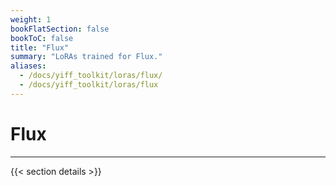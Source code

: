 ```yaml
---
weight: 1
bookFlatSection: false
bookToC: false
title: "Flux"
summary: "LoRAs trained for Flux."
aliases:
  - /docs/yiff_toolkit/loras/flux/
  - /docs/yiff_toolkit/loras/flux
---
```


<!--markdownlint-disable MD025 -->

# Flux

---

{{< section details >}}
